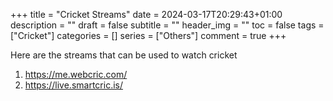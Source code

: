 +++
title = "Cricket Streams"
date = 2024-03-17T20:29:43+01:00
description = ""
draft = false
subtitle = ""
header_img = ""
toc = false
tags = ["Cricket"]
categories = []
series = ["Others"]
comment = true
+++

Here are the streams that can be used to watch cricket

1. https://me.webcric.com/
1. https://live.smartcric.is/
